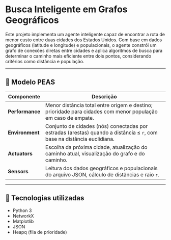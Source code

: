 # Busca Inteligente em Grafos Geográficos

Este projeto implementa um agente inteligente capaz de encontrar a rota de menor custo entre duas cidades dos Estados Unidos. Com base em dados geográficos (latitude e longitude) e populacionais, o agente constrói um grafo de conexões diretas entre cidades e aplica algoritmos de busca para determinar o caminho mais eficiente entre dois pontos, considerando critérios como distância e população.

---

## 🧠 Modelo PEAS

| Componente     | Descrição |
|----------------|-----------|
| **Performance** | Menor distância total entre origem e destino; prioridade para cidades com menor população em caso de empate. |
| **Environment** | Conjunto de cidades (nós) conectadas por estradas (arestas) quando a distância ≤ `r`, com base na distância euclidiana. |
| **Actuators**   | Escolha da próxima cidade, atualização do caminho atual, visualização do grafo e do caminho. |
| **Sensors**     | Leitura dos dados geográficos e populacionais do arquivo JSON, cálculo de distâncias e raio `r`. |

---

## 🚀 Tecnologias utilizadas

- Python 3
- NetworkX
- Matplotlib
- JSON
- Heapq (fila de prioridade)
